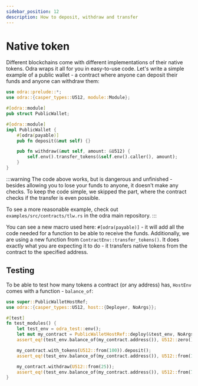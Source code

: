 ```yaml
---
sidebar_position: 12
description: How to deposit, withdraw and transfer
---
```


# Native token
Different blockchains come with different implementations of their native tokens. Odra wraps it all for you
in easy-to-use code. Let's write a simple example of a public wallet - a contract where anyone can deposit
their funds and anyone can withdraw them:

```rust title="examples/src/features/native_token.rs"
use odra::prelude::*;
use odra::{casper_types::U512, module::Module};

#[odra::module]
pub struct PublicWallet;

#[odra::module]
impl PublicWallet {
    #[odra(payable)]
    pub fn deposit(&mut self) {}

    pub fn withdraw(&mut self, amount: &U512) {
        self.env().transfer_tokens(&self.env().caller(), amount);
    }
}
```

:::warning
The code above works, but is dangerous and unfinished - besides allowing you to lose your funds to anyone, it doesn't make
any checks. To keep the code simple, we skipped the part, where the contract checks if the transfer is
even possible.

To see a more reasonable example, check out `examples/src/contracts/tlw.rs` in the odra main repository.
:::

You can see a new macro used here: `#[odra(payable)]` - it will add all the code needed for a function to
be able to receive the funds. Additionally, we are using a new function from `ContractEnv::transfer_tokens()`.
It does exactly what you are expecting it to do - it transfers native tokens from the contract to the
specified address.

## Testing
To be able to test how many tokens a contract (or any address) has, `HostEnv` comes with a function -
`balance_of`:

```rust title="examples/src/features/native_token.rs"
use super::PublicWalletHostRef;
use odra::{casper_types::U512, host::{Deployer, NoArgs}};

#[test]
fn test_modules() {
    let test_env = odra_test::env();
    let mut my_contract = PublicWalletHostRef::deploy(&test_env, NoArgs);
    assert_eq!(test_env.balance_of(my_contract.address()), U512::zero());

    my_contract.with_tokens(U512::from(100)).deposit();
    assert_eq!(test_env.balance_of(my_contract.address()), U512::from(100));

    my_contract.withdraw(U512::from(25));
    assert_eq!(test_env.balance_of(my_contract.address()), U512::from(75));
}
```

